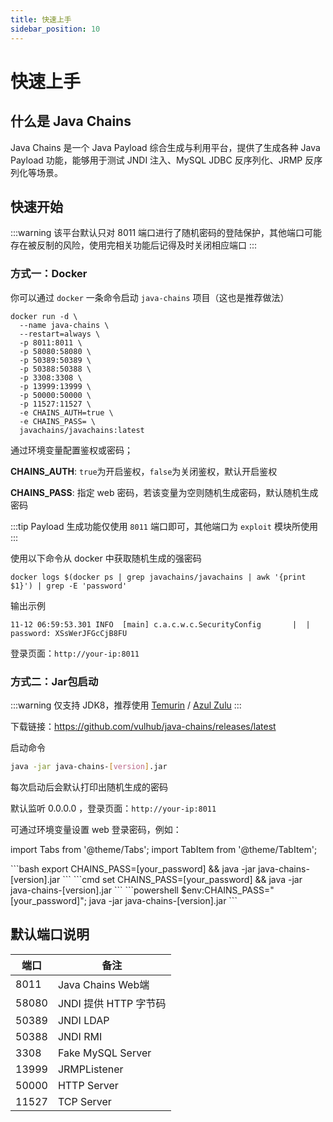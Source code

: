 ```yaml
---
title: 快速上手
sidebar_position: 10
---
```


# 快速上手

## 什么是 Java Chains

Java Chains 是一个 Java Payload 综合生成与利用平台，提供了生成各种 Java Payload 功能，能够用于测试 JNDI 注入、MySQL JDBC
反序列化、JRMP 反序列化等场景。

## 快速开始

:::warning
该平台默认只对 8011 端口进行了随机密码的登陆保护，其他端口可能存在被反制的风险，使用完相关功能后记得及时关闭相应端口
:::

### 方式一：Docker

你可以通过 `docker` 一条命令启动 `java-chains` 项目（这也是推荐做法）

```shell
docker run -d \
  --name java-chains \
  --restart=always \
  -p 8011:8011 \
  -p 58080:58080 \
  -p 50389:50389 \
  -p 50388:50388 \
  -p 3308:3308 \
  -p 13999:13999 \
  -p 50000:50000 \
  -p 11527:11527 \
  -e CHAINS_AUTH=true \
  -e CHAINS_PASS= \
  javachains/javachains:latest
```

通过环境变量配置鉴权或密码；

**CHAINS_AUTH**: `true`为开启鉴权，`false`为关闭鉴权，默认开启鉴权

**CHAINS_PASS**: 指定 web 密码，若该变量为空则随机生成密码，默认随机生成密码

:::tip
Payload 生成功能仅使用 `8011` 端口即可，其他端口为 `exploit` 模块所使用
:::

使用以下命令从 docker 中获取随机生成的强密码

```shell
docker logs $(docker ps | grep javachains/javachains | awk '{print $1}') | grep -E 'password'
```

输出示例

```text
11-12 06:59:53.301 INFO  [main] c.a.c.w.c.SecurityConfig       |  | password: XSsWerJFGcCjB8FU
```

登录页面：`http://your-ip:8011`

### 方式二：Jar包启动

:::warning
仅支持
JDK8，推荐使用 [Temurin](https://adoptium.net/temurin/releases/?version=8&package=jdk) / [Azul Zulu](https://www.azul.com/downloads/?version=java-8-lts&package=jdk#zulu)
:::

下载链接：https://github.com/vulhub/java-chains/releases/latest

启动命令

```bash
java -jar java-chains-[version].jar
```

每次启动后会默认打印出随机生成的密码

默认监听 0.0.0.0 ，登录页面：`http://your-ip:8011`

可通过环境变量设置 web 登录密码，例如：

import Tabs from '@theme/Tabs';
import TabItem from '@theme/TabItem';

<Tabs>
  <TabItem value="bash" label="Bash">
```bash
export CHAINS_PASS=[your_password] && java -jar java-chains-[version].jar
```
  </TabItem>
  <TabItem value="cmd" label="Cmd">
```cmd
set CHAINS_PASS=[your_password] && java -jar java-chains-[version].jar
```
  </TabItem>
  <TabItem value="ps" label="Powershell">
```powershell
$env:CHAINS_PASS="[your_password]"; java -jar java-chains-[version].jar
```
  </TabItem>
</Tabs>

## 默认端口说明

| 端口    | 备注                |
|-------|-------------------|
| 8011  | Java Chains Web端  |
| 58080 | JNDI 提供 HTTP 字节码  |
| 50389 | JNDI LDAP         |
| 50388 | JNDI RMI          |
| 3308  | Fake MySQL Server |
| 13999 | JRMPListener      |
| 50000 | HTTP Server       |
| 11527 | TCP Server        |